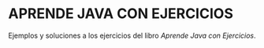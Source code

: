 # APRENDE JAVA CON EJERCICIOS

Ejemplos y soluciones a los ejercicios del libro *Aprende Java con Ejercicios*.
